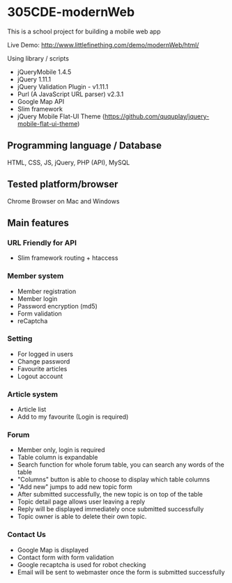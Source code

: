 # 305CDE-modernWeb
This is a school project for building a mobile web app

Live Demo: http://www.littlefinething.com/demo/modernWeb/html/

Using library / scripts
- jQueryMobile 1.4.5
- jQuery 1.11.1
- jQuery Validation Plugin - v1.11.1
- Purl (A JavaScript URL parser) v2.3.1
- Google Map API
- Slim framework
- jQuery Mobile Flat-UI Theme (https://github.com/ququplay/jquery-mobile-flat-ui-theme)

## Programming language / Database
HTML, CSS, JS, jQuery, PHP (API), MySQL

## Tested platform/browser
Chrome Browser on Mac and Windows


## Main features

### URL Friendly for API
- Slim framework routing + htaccess

### Member system
- Member registration
- Member login
- Password encryption (md5)
- Form validation
- reCaptcha

### Setting
- For logged in users
- Change password
- Favourite articles
- Logout account

### Article system
- Article list
- Add to my favourite (Login is required)

### Forum
- Member only, login is required
- Table column is expandable
- Search function for whole forum table, you can search any words of the table
- "Columns" button is able to choose to display which table columns
- "Add new" jumps to add new topic form
- After submitted successfully, the new topic is on top of the table
- Topic detail page allows user leaving a reply
- Reply will be displayed immediately once submitted successfully
- Topic owner is able to delete their own topic.

### Contact Us
- Google Map is displayed
- Contact form with form validation
- Google recaptcha is used for robot checking
- Email will be sent to webmaster once the form is submitted successfully


